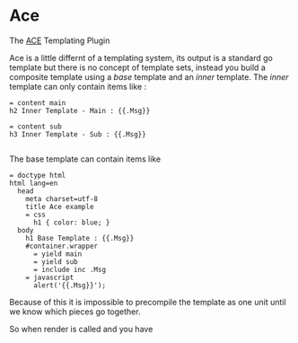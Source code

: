 # Ace 
 The [ACE](https://github.com/yosssi/ace) Templating Plugin

Ace is a little differnt of a templating system, its output is a 
standard go template but there is no concept of template sets, 
instead you build a composite template using
 a *base* template and an *inner* template. The 
 *inner* template can only contain items like : 
   ```
= content main
  h2 Inner Template - Main : {{.Msg}}

= content sub
  h3 Inner Template - Sub : {{.Msg}}
     
   ```
The base template can contain items like 
```
= doctype html
html lang=en
  head
    meta charset=utf-8
    title Ace example
    = css
      h1 { color: blue; }
  body
    h1 Base Template : {{.Msg}}
    #container.wrapper
      = yield main
      = yield sub
      = include inc .Msg
    = javascript
      alert('{{.Msg}}');
```

Because of this it is impossible to precompile the template as one unit
until we know which pieces go together. 

So when render is called and you have 

